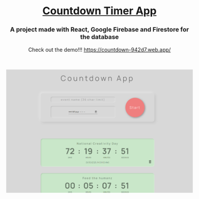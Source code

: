 <h1 align="center">
  <a href="https://countdown-942d7.web.app/">Countdown Timer App</a>
</h1>

<h3 align="center">A project made with React, Google Firebase and Firestore for the database</h3>
<p align="center">Check out the demo!!! <a href="https://countdown-942d7.web.app/">https://countdown-942d7.web.app/</a></p>
<br />

![App Screenshot](./screenshot.png)
